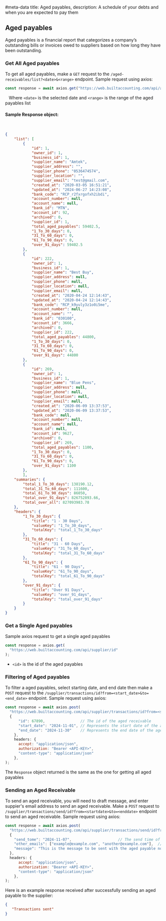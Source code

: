 #meta-data title: Aged payables, description: A schedule of your debts and when you are expected to pay them

## Aged payables

Aged payables is a financial report that categorizes a company’s outstanding bills or invoices owed to suppliers based on how long they have been outstanding.

### Get All Aged payables

To get all aged payables, make a `GET` request to the `/aged-receivables/list?<date>&<range>` endpoint. Sample request using axios:

```js
const response = await axios.get("https://web.builtaccounting.com/api/aged-receivables/list?<date>&<range>");
```
  
Where `<date>` is the selected date and `<range>` is the range of the aged payables list

#### Sample Response object:
    
```json
{
    "list": [
        {
            "id": 1,
            "owner_id": 1,
            "business_id": 1,
            "supplier_name": "Amtek",
            "supplier_address": "",
            "supplier_phone": "0536474574",
            "supplier_location": "",
            "supplier_email": "test@gmail.com",
            "created_at": "2020-03-05 16:51:21",
            "updated_at": "2024-06-27 14:23:08",
            "bank_code": "RCP_r2fxrgofxh2ibdi",
            "account_number": null,
            "account_name": null,
            "bank_id": "MTN",
            "account_id": 92,
            "archived": 0,
            "supplier_id": 1,
            "total_aged_payables": 59402.5,
            "1_To_30_days": 0,
            "31_To_60_days": 0,
            "61_To_90_days": 0,
            "over_91_days": 59402.5
        },
        {
            "id": 222,
            "owner_id": 1,
            "business_id": 1,
            "supplier_name": "Best Buy",
            "supplier_address": null,
            "supplier_phone": null,
            "supplier_location": null,
            "supplier_email": null,
            "created_at": "2020-04-24 12:14:43",
            "updated_at": "2020-04-24 12:14:43",
            "bank_code": "RCP_k9yuly3z1o0i5me",
            "account_number": null,
            "account_name": "",
            "bank_id": "030100",
            "account_id": 3666,
            "archived": 0,
            "supplier_id": 222,
            "total_aged_payables": 44800,
            "1_To_30_days": 0,
            "31_To_60_days": 0,
            "61_To_90_days": 0,
            "over_91_days": 44800
        },
        {
            "id": 269,
            "owner_id": 1,
            "business_id": 1,
            "supplier_name": "Blue Pens",
            "supplier_address": null,
            "supplier_phone": null,
            "supplier_location": null,
            "supplier_email": null,
            "created_at": "2020-06-09 13:37:53",
            "updated_at": "2020-06-09 13:37:53",
            "bank_code": null,
            "account_number": null,
            "account_name": null,
            "bank_id": null,
            "account_id": 9627,
            "archived": 0,
            "supplier_id": 269,
            "total_aged_payables": 1100,
            "1_To_30_days": 0,
            "31_To_60_days": 0,
            "61_To_90_days": 0,
            "over_91_days": 1100
        },
        ],
    "summaries": {
        "total_1_To_30_days": 138190.12,
        "total_31_To_60_days": 111600,
        "total_61_To_90_days": 86050,
        "total_over_91_days": 826752893.66,
        "total_over_all": 827093983.78
    },
    "headers": {
        "1_To_30_days": {
            "title": "1 - 30 Days",
            "valueKey": "1_To_30_days",
            "totalKey": "total_1_To_30_days"
        },
        "31_To_60_days": {
            "title": "31 - 60 Days",
            "valueKey": "31_To_60_days",
            "totalKey": "total_31_To_60_days"
        },
        "61_To_90_days": {
            "title": "61 - 90 Days",
            "valueKey": "61_To_90_days",
            "totalKey": "total_61_To_90_days"
        },
        "over_91_days": {
            "title": "Over 91 Days",
            "valueKey": "over_91_days",
            "totalKey": "total_over_91_days"
        }
    }
}
```

### Get a Single Aged payables

Sample axios request to get a single aged payables

```js
const response = axios.get(
  "https://web.builtaccounting.com/api/supplier/id"
);
```

- `<id>` is the id of the aged payables

### Filtering of Aged payables

To filter a aged payables, select starting date, and end date then make a `POST` request to the `/supplier/transactions/id?from=<start_date>&to=<end_date>` endpoint. Sample request using axios:

```js
const response = await axios.post(
  "https://web.builtaccounting.com/api/supplier/transactions/id?from=<start_date>&to=<end_date>",
  {
      "id": 67890,                // The id of the aged receivable
      "start_date": "2024-11-01", // Represents the start date of the aged receivable
      "end_date": "2024-11-30"    // Represents the end date of the aged receivable
    },
    headers: {
      accept: "application/json",
      authorization: "Bearer <API-KEY>",
      "content-type": "application/json"
    },
);
```

The `Response` object returned is the same as the one for getting all aged payables


### Sending an Aged Receivable

To send an aged receivable, you will need to draft message, and enter suppier's email address to send an aged receivable.
Make a `POST` request to `/supplier/transactions/send/id?from=<startdate>&to=<enddate>` endpoint to send an aged receivable. Sample request using axios:

```js
const response = await axios.post(
  "https://web.builtaccounting.com/api/supplier/transactions/send/id?from=<startdate>&to=<enddate>",
  {
    "send_tome": "2024-11-07",                     // The send time of the aged payable
    "other_emails": ["example@example.com", "another@example.com"],  // The other email addresses to send the aged payable to
    "message": "This is the message to be sent with the aged payable notification." // The message of the aged payable to be sent to the email address
  },
  headers: {
      accept: "application/json",
      authorization: "Bearer <API-KEY>",
      "content-type": "application/json"
    },
);
```

Here is an example response received after successfully sending an aged payable to the supplier:

```json
{
   "Transactions sent"
}
```